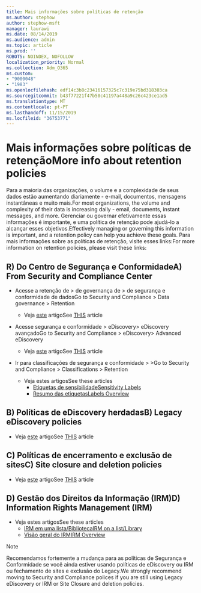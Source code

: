 ```yaml
---
title: Mais informações sobre políticas de retenção
ms.author: stephow
author: stephow-msft
manager: laurawi
ms.date: 08/14/2019
ms.audience: admin
ms.topic: article
ms.prod: ''
ROBOTS: NOINDEX, NOFOLLOW
localization_priority: Normal
ms.collection: Adm_O365
ms.custom:
- "9000048"
- "1983"
ms.openlocfilehash: edf14c3b8c23416157325c7c319e75bd318303ca
ms.sourcegitcommit: b43f77221f47b50c41197a448a9c26c423ce1ad5
ms.translationtype: MT
ms.contentlocale: pt-PT
ms.lasthandoff: 11/15/2019
ms.locfileid: "36753771"
---
```

# <a name="more-info-about-retention-policies"></a><span data-ttu-id="c1175-102">Mais informações sobre políticas de retenção</span><span class="sxs-lookup"><span data-stu-id="c1175-102">More info about retention policies</span></span>

<span data-ttu-id="c1175-103">Para a maioria das organizações, o volume e a complexidade de seus dados estão aumentando diariamente - e-mail, documentos, mensagens instantâneas e muito mais.</span><span class="sxs-lookup"><span data-stu-id="c1175-103">For most organizations, the volume and complexity of their data is increasing daily - email, documents, instant messages, and more.</span></span> <span data-ttu-id="c1175-104">Gerenciar ou governar efetivamente essas informações é importante, e uma política de retenção pode ajudá-lo a alcançar esses objetivos.</span><span class="sxs-lookup"><span data-stu-id="c1175-104">Effectively managing or governing this information is important, and a retention policy can help you achieve these goals.</span></span> <span data-ttu-id="c1175-105">Para mais informações sobre as políticas de retenção, visite esses links:</span><span class="sxs-lookup"><span data-stu-id="c1175-105">For more information on retention policies, please visit these links:</span></span>

## <a name="a-from-security-and-compliance-center"></a><span data-ttu-id="c1175-106">R) Do Centro de Segurança e Conformidade</span><span class="sxs-lookup"><span data-stu-id="c1175-106">A) From Security and Compliance Center</span></span>

- <span data-ttu-id="c1175-107">Acesse a retenção de > de governança de > de segurança e conformidade de dados</span><span class="sxs-lookup"><span data-stu-id="c1175-107">Go to Security and Compliance > Data governance > Retention</span></span>
  - <span data-ttu-id="c1175-108">Veja [este](https://docs.microsoft.com/office365/securitycompliance/retention-policies) artigo</span><span class="sxs-lookup"><span data-stu-id="c1175-108">See [THIS](https://docs.microsoft.com/office365/securitycompliance/retention-policies) article</span></span>

- <span data-ttu-id="c1175-109">Acesse segurança e conformidade > eDiscovery> eDiscovery avançado</span><span class="sxs-lookup"><span data-stu-id="c1175-109">Go to Security and Compliance > eDiscovery> Advanced eDiscovery</span></span> 
  - <span data-ttu-id="c1175-110">Veja [este](https://docs.microsoft.com/office365/securitycompliance/ediscovery-cases) artigo</span><span class="sxs-lookup"><span data-stu-id="c1175-110">See [THIS](https://docs.microsoft.com/office365/securitycompliance/ediscovery-cases) article</span></span>

- <span data-ttu-id="c1175-111">Ir para classificações de segurança e conformidade > ></span><span class="sxs-lookup"><span data-stu-id="c1175-111">Go to Security and Compliance > Classifications > Retention</span></span>
  - <span data-ttu-id="c1175-112">Veja estes artigos</span><span class="sxs-lookup"><span data-stu-id="c1175-112">See these articles</span></span>
    - [<span data-ttu-id="c1175-113">Etiquetas de sensibilidade</span><span class="sxs-lookup"><span data-stu-id="c1175-113">Sensitivity Labels</span></span>](https://docs.microsoft.com/office365/securitycompliance/sensitivity-labels)
    - [<span data-ttu-id="c1175-114">Resumo das etiquetas</span><span class="sxs-lookup"><span data-stu-id="c1175-114">Labels Overview</span></span>](https://docs.microsoft.com/office365/securitycompliance/labels)

## <a name="b-legacy-ediscovery-policies"></a><span data-ttu-id="c1175-115">B) Políticas de eDiscovery herdadas</span><span class="sxs-lookup"><span data-stu-id="c1175-115">B) Legacy eDiscovery policies</span></span>

- <span data-ttu-id="c1175-116">Veja [este](https://support.office.com/article/Set-up-an-eDiscovery-Center-in-SharePoint-Online-A18F8975-AA7F-43B4-A7D6-001D14744D8E) artigo</span><span class="sxs-lookup"><span data-stu-id="c1175-116">See [THIS](https://support.office.com/article/Set-up-an-eDiscovery-Center-in-SharePoint-Online-A18F8975-AA7F-43B4-A7D6-001D14744D8E) article</span></span>

## <a name="c-site-closure-and-deletion-policies"></a><span data-ttu-id="c1175-117">C) Políticas de encerramento e exclusão de sites</span><span class="sxs-lookup"><span data-stu-id="c1175-117">C) Site closure and deletion policies</span></span>

- <span data-ttu-id="c1175-118">Veja [este](https://support.office.com/article/Use-policies-for-site-closure-and-deletion-A8280D82-27FD-48C5-9ADF-8A5431208BA5) artigo</span><span class="sxs-lookup"><span data-stu-id="c1175-118">See [THIS](https://support.office.com/article/Use-policies-for-site-closure-and-deletion-A8280D82-27FD-48C5-9ADF-8A5431208BA5) article</span></span>  

## <a name="d-information-rights-management-irm"></a><span data-ttu-id="c1175-119">D) Gestão dos Direitos da Informação (IRM)</span><span class="sxs-lookup"><span data-stu-id="c1175-119">D) Information Rights Management (IRM)</span></span>

- <span data-ttu-id="c1175-120">Veja estes artigos</span><span class="sxs-lookup"><span data-stu-id="c1175-120">See these articles</span></span>
  - [<span data-ttu-id="c1175-121">IRM em uma lista/Biblioteca</span><span class="sxs-lookup"><span data-stu-id="c1175-121">IRM on a list/Library</span></span>](https://support.office.com/article/apply-information-rights-management-to-a-list-or-library-3bdb5c4e-94fc-4741-b02f-4e7cc3c54aa1)
  - [<span data-ttu-id="c1175-122">Visão geral do IRM</span><span class="sxs-lookup"><span data-stu-id="c1175-122">IRM Overview</span></span>](https://support.office.com/article/create-and-apply-information-management-policies-eb501fe9-2ef6-4150-945a-65a6451ee9e9)

> [!Note]
> <span data-ttu-id="c1175-123">Recomendamos fortemente a mudança para as políticas de Segurança e Conformidade se você ainda estiver usando políticas de eDiscovery ou IRM ou fechamento de sites e exclusão do Legacy.</span><span class="sxs-lookup"><span data-stu-id="c1175-123">We strongly recommend moving to Security and Compliance polices if you are still using Legacy eDiscovery or IRM or Site Closure and deletion policies.</span></span>
